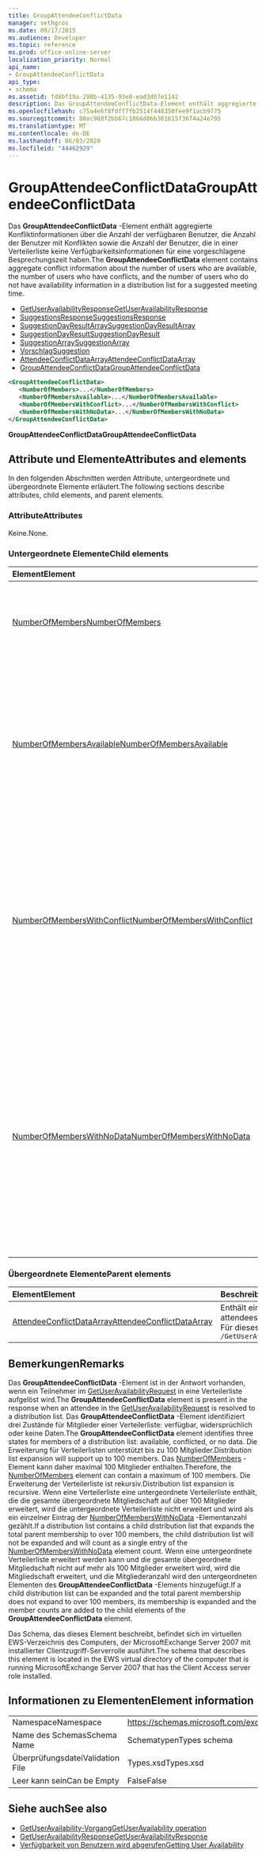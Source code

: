 ```yaml
---
title: GroupAttendeeConflictData
manager: sethgros
ms.date: 09/17/2015
ms.audience: Developer
ms.topic: reference
ms.prod: office-online-server
localization_priority: Normal
api_name:
- GroupAttendeeConflictData
api_type:
- schema
ms.assetid: fd8bf19a-298b-4135-93e8-ead3db7e1142
description: Das GroupAttendeeConflictData-Element enthält aggregierte Konfliktinformationen über die Anzahl der verfügbaren Benutzer, die Anzahl der Benutzer mit Konflikten sowie die Anzahl der Benutzer, die in einer Verteilerliste keine Verfügbarkeitsinformationen für eine vorgeschlagene Besprechungszeit haben.
ms.openlocfilehash: c75a4e6f8fdff7fb2514f448350fee9f1acb9775
ms.sourcegitcommit: 88ec988f2bb67c1866d06b361615f3674a24e795
ms.translationtype: MT
ms.contentlocale: de-DE
ms.lasthandoff: 06/03/2020
ms.locfileid: "44462929"
---
```

# <a name="groupattendeeconflictdata"></a><span data-ttu-id="9a0b6-103">GroupAttendeeConflictData</span><span class="sxs-lookup"><span data-stu-id="9a0b6-103">GroupAttendeeConflictData</span></span>

<span data-ttu-id="9a0b6-104">Das **GroupAttendeeConflictData** -Element enthält aggregierte Konfliktinformationen über die Anzahl der verfügbaren Benutzer, die Anzahl der Benutzer mit Konflikten sowie die Anzahl der Benutzer, die in einer Verteilerliste keine Verfügbarkeitsinformationen für eine vorgeschlagene Besprechungszeit haben.</span><span class="sxs-lookup"><span data-stu-id="9a0b6-104">The **GroupAttendeeConflictData** element contains aggregate conflict information about the number of users who are available, the number of users who have conflicts, and the number of users who do not have availability information in a distribution list for a suggested meeting time.</span></span> 
  
- [<span data-ttu-id="9a0b6-105">GetUserAvailabilityResponse</span><span class="sxs-lookup"><span data-stu-id="9a0b6-105">GetUserAvailabilityResponse</span></span>](getuseravailabilityresponse.md)
- [<span data-ttu-id="9a0b6-106">SuggestionsResponse</span><span class="sxs-lookup"><span data-stu-id="9a0b6-106">SuggestionsResponse</span></span>](suggestionsresponse.md)
- [<span data-ttu-id="9a0b6-107">SuggestionDayResultArray</span><span class="sxs-lookup"><span data-stu-id="9a0b6-107">SuggestionDayResultArray</span></span>](suggestiondayresultarray.md)
- [<span data-ttu-id="9a0b6-108">SuggestionDayResult</span><span class="sxs-lookup"><span data-stu-id="9a0b6-108">SuggestionDayResult</span></span>](suggestiondayresult.md)
- [<span data-ttu-id="9a0b6-109">SuggestionArray</span><span class="sxs-lookup"><span data-stu-id="9a0b6-109">SuggestionArray</span></span>](suggestionarray.md)
- [<span data-ttu-id="9a0b6-110">Vorschlag</span><span class="sxs-lookup"><span data-stu-id="9a0b6-110">Suggestion</span></span>](suggestion.md)
- [<span data-ttu-id="9a0b6-111">AttendeeConflictDataArray</span><span class="sxs-lookup"><span data-stu-id="9a0b6-111">AttendeeConflictDataArray</span></span>](attendeeconflictdataarray.md)
- [<span data-ttu-id="9a0b6-112">GroupAttendeeConflictData</span><span class="sxs-lookup"><span data-stu-id="9a0b6-112">GroupAttendeeConflictData</span></span>](groupattendeeconflictdata.md)
  
```xml
<GroupAttendeeConflictData>
   <NumberOfMembers>...</NumberOfMembers>
   <NumberOfMembersAvailable>...</NumberOfMembersAvailable>
   <NumberOfMembersWithConflict>...</NumberOfMembersWithConflict>
   <NumberOfMembersWithNoData>...</NumberOfMembersWithNoData>
</GroupAttendeeConflictData>
```

<span data-ttu-id="9a0b6-113">**GroupAttendeeConflictData**</span><span class="sxs-lookup"><span data-stu-id="9a0b6-113">**GroupAttendeeConflictData**</span></span>

## <a name="attributes-and-elements"></a><span data-ttu-id="9a0b6-114">Attribute und Elemente</span><span class="sxs-lookup"><span data-stu-id="9a0b6-114">Attributes and elements</span></span>

<span data-ttu-id="9a0b6-115">In den folgenden Abschnitten werden Attribute, untergeordnete und übergeordnete Elemente erläutert.</span><span class="sxs-lookup"><span data-stu-id="9a0b6-115">The following sections describe attributes, child elements, and parent elements.</span></span>
  
### <a name="attributes"></a><span data-ttu-id="9a0b6-116">Attribute</span><span class="sxs-lookup"><span data-stu-id="9a0b6-116">Attributes</span></span>

<span data-ttu-id="9a0b6-117">Keine.</span><span class="sxs-lookup"><span data-stu-id="9a0b6-117">None.</span></span>
  
### <a name="child-elements"></a><span data-ttu-id="9a0b6-118">Untergeordnete Elemente</span><span class="sxs-lookup"><span data-stu-id="9a0b6-118">Child elements</span></span>

|<span data-ttu-id="9a0b6-119">**Element**</span><span class="sxs-lookup"><span data-stu-id="9a0b6-119">**Element**</span></span>|<span data-ttu-id="9a0b6-120">**Beschreibung**</span><span class="sxs-lookup"><span data-stu-id="9a0b6-120">**Description**</span></span>|
|:-----|:-----|
|[<span data-ttu-id="9a0b6-121">NumberOfMembers</span><span class="sxs-lookup"><span data-stu-id="9a0b6-121">NumberOfMembers</span></span>](numberofmembers.md) <br/> |<span data-ttu-id="9a0b6-122">Stellt die Anzahl der Benutzer, Ressourcen und Räume in einer Verteilerliste dar.</span><span class="sxs-lookup"><span data-stu-id="9a0b6-122">Represents the number of users, resources, and rooms in a distribution list.</span></span>  <br/> |
|[<span data-ttu-id="9a0b6-123">NumberOfMembersAvailable</span><span class="sxs-lookup"><span data-stu-id="9a0b6-123">NumberOfMembersAvailable</span></span>](numberofmembersavailable.md) <br/> |<span data-ttu-id="9a0b6-124">Stellt die Anzahl der Verteilerlistenmitglieder dar, die für eine vorgeschlagene Besprechungszeit zur Verfügung stehen.</span><span class="sxs-lookup"><span data-stu-id="9a0b6-124">Represents the number of distribution list members who are available for a suggested meeting time.</span></span> <span data-ttu-id="9a0b6-125">Dieses Element stellt Elemente dar, für die der Status **frei**ist.</span><span class="sxs-lookup"><span data-stu-id="9a0b6-125">This element represents members for whom the status is **Free**.</span></span>  <br/> |
|[<span data-ttu-id="9a0b6-126">NumberOfMembersWithConflict</span><span class="sxs-lookup"><span data-stu-id="9a0b6-126">NumberOfMembersWithConflict</span></span>](numberofmemberswithconflict.md) <br/> |<span data-ttu-id="9a0b6-127">Gibt die Anzahl der Verteilerlistenmitglieder an, die einen Konflikt mit einer vorgeschlagenen Besprechungszeit haben.</span><span class="sxs-lookup"><span data-stu-id="9a0b6-127">Represents the number of distribution list members who have a conflict with a suggested meeting time.</span></span> <span data-ttu-id="9a0b6-128">Dieses Element stellt Elemente dar, die den Status " **beschäftigt**", " **Abwesend**" oder " **vorläufig** " aufweisen.</span><span class="sxs-lookup"><span data-stu-id="9a0b6-128">This element represents members who have a **Busy**, **OOF**, or **Tentative** status.</span></span>  <br/> |
|[<span data-ttu-id="9a0b6-129">NumberOfMembersWithNoData</span><span class="sxs-lookup"><span data-stu-id="9a0b6-129">NumberOfMembersWithNoData</span></span>](numberofmemberswithnodata.md) <br/> |<span data-ttu-id="9a0b6-130">Gibt die Anzahl der Gruppenmitglieder an, die keine Frei/Gebucht-Daten veröffentlicht haben, die mit einer vorgeschlagenen Besprechungszeit verglichen werden sollen.</span><span class="sxs-lookup"><span data-stu-id="9a0b6-130">Represents the number of group members who do not have published free/busy data to compare to a suggested meeting time.</span></span> <span data-ttu-id="9a0b6-131">Dieses Element stellt Elemente einer Verteilerliste dar, die zu groß sind, oder Mitglieder, die **keinen Daten** Status aufweisen.</span><span class="sxs-lookup"><span data-stu-id="9a0b6-131">This element represents members of a distribution list that is too large or members who have **No Data** status.</span></span>  <br/> |
   
### <a name="parent-elements"></a><span data-ttu-id="9a0b6-132">Übergeordnete Elemente</span><span class="sxs-lookup"><span data-stu-id="9a0b6-132">Parent elements</span></span>

|<span data-ttu-id="9a0b6-133">**Element**</span><span class="sxs-lookup"><span data-stu-id="9a0b6-133">**Element**</span></span>|<span data-ttu-id="9a0b6-134">**Beschreibung**</span><span class="sxs-lookup"><span data-stu-id="9a0b6-134">**Description**</span></span>|
|:-----|:-----|
|[<span data-ttu-id="9a0b6-135">AttendeeConflictDataArray</span><span class="sxs-lookup"><span data-stu-id="9a0b6-135">AttendeeConflictDataArray</span></span>](attendeeconflictdataarray.md) <br/> |<span data-ttu-id="9a0b6-136">Enthält ein Array von Konfliktdaten für abgefragte Teilnehmer, die im [GetUserAvailability-Vorgang](getuseravailability-operation.md)identifiziert wurden.</span><span class="sxs-lookup"><span data-stu-id="9a0b6-136">Contains an array of conflict data for queried attendees identified in the [GetUserAvailability operation](getuseravailability-operation.md).</span></span>  <br/> <span data-ttu-id="9a0b6-137">Für dieses Element wird folgender XPath-Ausdruck verwendet: </span><span class="sxs-lookup"><span data-stu-id="9a0b6-137">The following is the XPath expression to this element:</span></span>  <br/>  `/GetUserAvailabilityResponse/SuggestionsResponse/SuggestionDayResultArray/SuggestionDayResult[i]/SuggestionArray/Suggestion[i]/AttendeeConflictDataArray` <br/> |
   
## <a name="remarks"></a><span data-ttu-id="9a0b6-138">Bemerkungen</span><span class="sxs-lookup"><span data-stu-id="9a0b6-138">Remarks</span></span>

<span data-ttu-id="9a0b6-139">Das **GroupAttendeeConflictData** -Element ist in der Antwort vorhanden, wenn ein Teilnehmer im [GetUserAvailabilityRequest](getuseravailabilityrequest.md) in eine Verteilerliste aufgelöst wird.</span><span class="sxs-lookup"><span data-stu-id="9a0b6-139">The **GroupAttendeeConflictData** element is present in the response when an attendee in the [GetUserAvailabilityRequest](getuseravailabilityrequest.md) is resolved to a distribution list.</span></span> <span data-ttu-id="9a0b6-140">Das **GroupAttendeeConflictData** -Element identifiziert drei Zustände für Mitglieder einer Verteilerliste: verfügbar, widersprüchlich oder keine Daten.</span><span class="sxs-lookup"><span data-stu-id="9a0b6-140">The **GroupAttendeeConflictData** element identifies three states for members of a distribution list: available, conflicted, or no data.</span></span> <span data-ttu-id="9a0b6-141">Die Erweiterung für Verteilerlisten unterstützt bis zu 100 Mitglieder.</span><span class="sxs-lookup"><span data-stu-id="9a0b6-141">Distribution list expansion will support up to 100 members.</span></span> <span data-ttu-id="9a0b6-142">Das [NumberOfMembers](numberofmembers.md) -Element kann daher maximal 100 Mitglieder enthalten.</span><span class="sxs-lookup"><span data-stu-id="9a0b6-142">Therefore, the [NumberOfMembers](numberofmembers.md) element can contain a maximum of 100 members.</span></span> <span data-ttu-id="9a0b6-143">Die Erweiterung der Verteilerliste ist rekursiv.</span><span class="sxs-lookup"><span data-stu-id="9a0b6-143">Distribution list expansion is recursive.</span></span> <span data-ttu-id="9a0b6-144">Wenn eine Verteilerliste eine untergeordnete Verteilerliste enthält, die die gesamte übergeordnete Mitgliedschaft auf über 100 Mitglieder erweitert, wird die untergeordnete Verteilerliste nicht erweitert und wird als ein einzelner Eintrag der [NumberOfMembersWithNoData](numberofmemberswithnodata.md) -Elementanzahl gezählt.</span><span class="sxs-lookup"><span data-stu-id="9a0b6-144">If a distribution list contains a child distribution list that expands the total parent membership to over 100 members, the child distribution list will not be expanded and will count as a single entry of the [NumberOfMembersWithNoData](numberofmemberswithnodata.md) element count.</span></span> <span data-ttu-id="9a0b6-145">Wenn eine untergeordnete Verteilerliste erweitert werden kann und die gesamte übergeordnete Mitgliedschaft nicht auf mehr als 100 Mitglieder erweitert wird, wird die Mitgliedschaft erweitert, und die Mitgliederanzahl wird den untergeordneten Elementen des **GroupAttendeeConflictData** -Elements hinzugefügt.</span><span class="sxs-lookup"><span data-stu-id="9a0b6-145">If a child distribution list can be expanded and the total parent membership does not expand to over 100 members, its membership is expanded and the member counts are added to the child elements of the **GroupAttendeeConflictData** element.</span></span> 
  
<span data-ttu-id="9a0b6-146">Das Schema, das dieses Element beschreibt, befindet sich im virtuellen EWS-Verzeichnis des Computers, der MicrosoftExchange Server 2007 mit installierter Clientzugriff-Serverrolle ausführt.</span><span class="sxs-lookup"><span data-stu-id="9a0b6-146">The schema that describes this element is located in the EWS virtual directory of the computer that is running MicrosoftExchange Server 2007 that has the Client Access server role installed.</span></span>
  
## <a name="element-information"></a><span data-ttu-id="9a0b6-147">Informationen zu Elementen</span><span class="sxs-lookup"><span data-stu-id="9a0b6-147">Element information</span></span>

|||
|:-----|:-----|
|<span data-ttu-id="9a0b6-148">Namespace</span><span class="sxs-lookup"><span data-stu-id="9a0b6-148">Namespace</span></span>  <br/> |https://schemas.microsoft.com/exchange/services/2006/types  <br/> |
|<span data-ttu-id="9a0b6-149">Name des Schemas</span><span class="sxs-lookup"><span data-stu-id="9a0b6-149">Schema Name</span></span>  <br/> |<span data-ttu-id="9a0b6-150">Schematypen</span><span class="sxs-lookup"><span data-stu-id="9a0b6-150">Types schema</span></span>  <br/> |
|<span data-ttu-id="9a0b6-151">Überprüfungsdatei</span><span class="sxs-lookup"><span data-stu-id="9a0b6-151">Validation File</span></span>  <br/> |<span data-ttu-id="9a0b6-152">Types.xsd</span><span class="sxs-lookup"><span data-stu-id="9a0b6-152">Types.xsd</span></span>  <br/> |
|<span data-ttu-id="9a0b6-153">Leer kann sein</span><span class="sxs-lookup"><span data-stu-id="9a0b6-153">Can be Empty</span></span>  <br/> |<span data-ttu-id="9a0b6-154">False</span><span class="sxs-lookup"><span data-stu-id="9a0b6-154">False</span></span>  <br/> |
   
## <a name="see-also"></a><span data-ttu-id="9a0b6-155">Siehe auch</span><span class="sxs-lookup"><span data-stu-id="9a0b6-155">See also</span></span>

- [<span data-ttu-id="9a0b6-156">GetUserAvailability-Vorgang</span><span class="sxs-lookup"><span data-stu-id="9a0b6-156">GetUserAvailability operation</span></span>](getuseravailability-operation.md)
- [<span data-ttu-id="9a0b6-157">GetUserAvailabilityResponse</span><span class="sxs-lookup"><span data-stu-id="9a0b6-157">GetUserAvailabilityResponse</span></span>](getuseravailabilityresponse.md)
- [<span data-ttu-id="9a0b6-158">Verfügbarkeit von Benutzern wird abgerufen</span><span class="sxs-lookup"><span data-stu-id="9a0b6-158">Getting User Availability</span></span>](https://msdn.microsoft.com/library/d4133fcb-9b0f-4e6b-aadf-a389da83516a%28Office.15%29.aspx)

